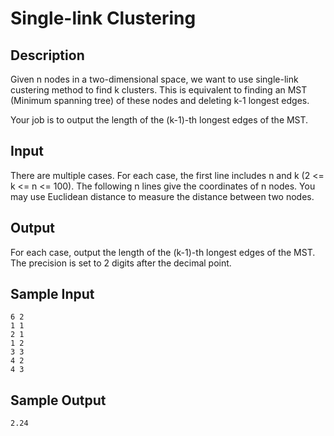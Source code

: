 # Single-link Clustering

## Description

Given n nodes in a two-dimensional space, we want to use single-link custering method to find k clusters. This is equivalent to finding an MST (Minimum spanning tree) of these nodes and deleting k-1 longest edges.

Your job is to output the length of the (k-1)-th longest edges of the MST.

## Input

There are multiple cases. For each case, the first line includes n and k (2 <= k <= n <= 100). The following n lines give the coordinates of n nodes. You may use Euclidean distance to measure the distance between two nodes.

## Output

For each case, output the length of the (k-1)-th longest edges of the MST. The precision is set to 2 digits after the decimal point.

## Sample Input

```
6 2
1 1
2 1
1 2
3 3
4 2
4 3
```

## Sample Output

```
2.24
```